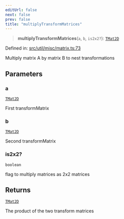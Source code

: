 ```yaml
---
editUrl: false
next: false
prev: false
title: "multiplyTransformMatrices"
---
```


> **multiplyTransformMatrices**(`a`, `b`, `is2x2?`): [`TMat2D`](/api/type-aliases/tmat2d/)

Defined in: [src/util/misc/matrix.ts:73](https://github.com/fabricjs/fabric.js/blob/977f797255d8c56b5b68360b0d45bed33697d2e8/src/util/misc/matrix.ts#L73)

Multiply matrix A by matrix B to nest transformations

## Parameters

### a

[`TMat2D`](/api/type-aliases/tmat2d/)

First transformMatrix

### b

[`TMat2D`](/api/type-aliases/tmat2d/)

Second transformMatrix

### is2x2?

`boolean`

flag to multiply matrices as 2x2 matrices

## Returns

[`TMat2D`](/api/type-aliases/tmat2d/)

The product of the two transform matrices
